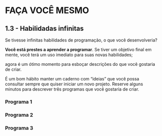 # FAÇA VOCÊ MESMO

## 1.3 - Habilidadas infinitas

Se tivesse infinitas habilidades de programação, o que você desenvolveria? 

**Você está prestes a aprender a programar**. Se tiver um objetivo final em mente, você terá um uso imediato para suas novas habilidades;

agora é um ótimo momento para esboçar descrições do que você gostaria de criar.

É um bom hábito manter um caderno com “ideias” que você possa consultar sempre que quiser iniciar um novo projeto. Reserve alguns minutos para descrever três programas que você gostaria de criar.

### Programa 1

### Programa 2

### Programa 3
